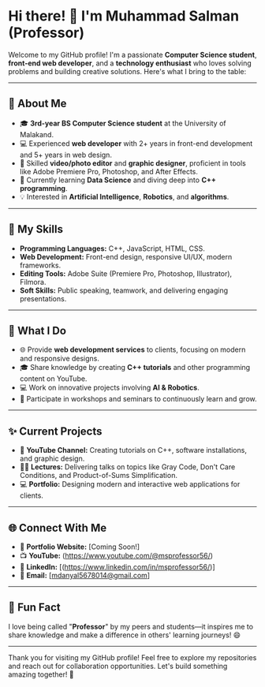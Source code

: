 # Hi there! 👋 I'm Muhammad Salman (Professor)

Welcome to my GitHub profile! I'm a passionate **Computer Science student**, **front-end web developer**, and a **technology enthusiast** who loves solving problems and building creative solutions. Here's what I bring to the table:

---

## 🌟 **About Me**
- 🎓 **3rd-year BS Computer Science student** at the University of Malakand.
- 💻 Experienced **web developer** with 2+ years in front-end development and 5+ years in web design.
- 🎥 Skilled **video/photo editor** and **graphic designer**, proficient in tools like Adobe Premiere Pro, Photoshop, and After Effects.
- 🌱 Currently learning **Data Science** and diving deep into **C++ programming**.
- 💡 Interested in **Artificial Intelligence**, **Robotics**, and **algorithms**.

---

## 🚀 **My Skills**
- **Programming Languages:** C++, JavaScript, HTML, CSS.
- **Web Development:** Front-end design, responsive UI/UX, modern frameworks.
- **Editing Tools:** Adobe Suite (Premiere Pro, Photoshop, Illustrator), Filmora.
- **Soft Skills:** Public speaking, teamwork, and delivering engaging presentations.

---

## 📌 **What I Do**
- 🌐 Provide **web development services** to clients, focusing on modern and responsive designs.
- 🎓 Share knowledge by creating **C++ tutorials** and other programming content on YouTube.
- 💻 Work on innovative projects involving **AI & Robotics**.
- 📖 Participate in workshops and seminars to continuously learn and grow.

---

## ✨ **Current Projects**
- 🎥 **YouTube Channel:** Creating tutorials on C++, software installations, and graphic design.
- 🧑‍🏫 **Lectures:** Delivering talks on topics like Gray Code, Don't Care Conditions, and Product-of-Sums Simplification.
- 💻 **Portfolio:** Designing modern and interactive web applications for clients.

---

## 🌐 **Connect With Me**
- 🔗 **Portfolio Website:** [Coming Soon!]
- 📺 **YouTube:** (https://www.youtube.com/@msprofessor56/)
- 💼 **LinkedIn:** [(https://www.linkedin.com/in/msprofessor56/)]
- 📧 **Email:** [mdanyal5678014@gmail.com]

---

## 💬 **Fun Fact**
I love being called "**Professor**" by my peers and students—it inspires me to share knowledge and make a difference in others' learning journeys! 😄

---

Thank you for visiting my GitHub profile! Feel free to explore my repositories and reach out for collaboration opportunities. Let's build something amazing together! 🚀
